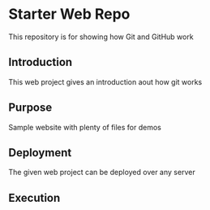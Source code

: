 # Starter Web Repo

This repository is for showing how Git and GitHub work

## Introduction

This web project gives an introduction aout how git works

## Purpose

Sample website with plenty of files for demos

## Deployment

The given web project can be deployed over any server

## Execution
